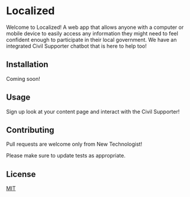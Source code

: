 # Localized

Welcome to Localized! A web app that allows anyone with a computer or mobile device to easily access any information they might need to feel confident enough to participate in their local government. We have an integrated Civil Supporter chatbot that is here to help too!

## Installation

Coming soon!

## Usage

Sign up look at your content page and interact with the Civil Supporter!

## Contributing
Pull requests are welcome only from New Technologist!

Please make sure to update tests as appropriate.

## License
[MIT](https://choosealicense.com/licenses/mit/)
